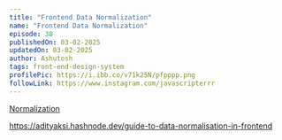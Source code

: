 ```yaml
---
title: "Frontend Data Normalization"
name: "Frontend Data Normalization"
episode: 38
publishedOn: 03-02-2025
updatedOn: 03-02-2025
author: Ashutosh
tags: front-end-design-system
profilePic: https://i.ibb.co/v71k25N/pfpppp.png
followLink: https://www.instagram.com/javascripterrr
---
```

[Normalization](https://www.google.com/search?q=data+normalization+in+frontend&sca_esv=58bf6c5c55e9fb61&sxsrf=AHTn8zpzjpjRJUAjDN7Vcf6mO-B0wuCHpQ%3A1740900668026&ei=PAnEZ8upAa_E4-EPhvXX-Q0&oq=Normalization+in+frotnend&gs_lp=Egxnd3Mtd2l6LXNlcnAiGU5vcm1hbGl6YXRpb24gaW4gZnJvdG5lbmQqAggAMggQABgFGA0YHjILEAAYgAQYhgMYigUyCxAAGIAEGIYDGIoFMgsQABiABBiGAxiKBTILEAAYgAQYhgMYigUyCxAAGIAEGIYDGIoFMgUQABjvBTIFEAAY7wUyCBAAGIAEGKIEMggQABiABBiiBEjLPVDKDFiOM3AGeAGQAQCYAdkBoAHyEaoBBjAuMTAuM7gBA8gBAPgBAZgCE6AC8xPCAgoQABiwAxjWBBhHwgIEECMYJ8ICChAAGIAEGEMYigXCAgoQABiABBgUGIcCwgIFEAAYgATCAggQABiABBixA8ICCxAAGIAEGJECGIoFwgIGEAAYFhgewgIIEAAYFhgKGB6YAwCIBgGQBgiSBwY2LjEwLjOgB9BZ&sclient=gws-wiz-serp)

<https://adityaksi.hashnode.dev/guide-to-data-normalisation-in-frontend>

